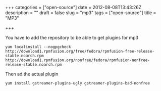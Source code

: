 +++
categories = ["open-source"]
date = 2012-08-08T13:43:26Z
description = ""
draft = false
slug = "mp3"
tags = ["open-source"]
title = "MP3"

+++


You have to add the repository to be able to get plugins for mp3

    yum localinstall --nogpgcheck http://download1.rpmfusion.org/free/fedora/rpmfusion-free-release-stable.noarch.rpm http://download1.rpmfusion.org/nonfree/fedora/rpmfusion-nonfree-release-stable.noarch.rpm

Then ad the actual plugin

    yum install gstreamer-plugins-ugly gstreamer-plugins-bad-nonfree

